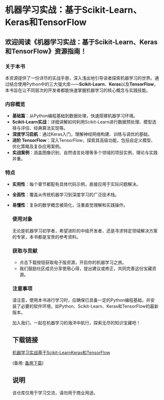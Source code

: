 # 机器学习实战：基于Scikit-Learn、Keras和TensorFlow

## 欢迎阅读《机器学习实战：基于Scikit-Learn、Keras和TensorFlow》资源指南！

### 关于本书

本资源提供了一份详尽的实战手册，深入浅出地引导读者探索机器学习的世界。通过结合使用Python中的三大强大库——**Scikit-Learn**、**Keras**以及**TensorFlow**，本书旨在让不同层次的开发者都能快速掌握机器学习的核心概念与实践技能。

### 内容概览

- **基础篇**：从Python编程基础到数据处理，快速搭建机器学习环境。
- **Scikit-Learn实战**：详细讲解如何利用Scikit-Learn进行数据预处理、模型选择与评估、经典算法实现等。
- **深度学习启航**：通过Keras入门，理解神经网络构建、训练与调优的基础。
- **进阶 TensorFlow**：深入TensorFlow，探索其高级功能，包括自定义模型、优化策略及复杂应用案例。
- **实战案例**：涵盖图像识别、自然语言处理等多个领域的项目实例，理论与实践并重。

### 特点

- **实用性**：每个章节都配有具体代码示例，直接应用于实际问题解决。
- **全面性**：覆盖从传统机器学习到深度学习的广泛技术栈。
- **易懂性**：复杂的数学概念被简化，注重直觉理解和实践操作。

  ### 使用对象

  无论是机器学习初学者，希望进阶的中级开发者，还是寻求特定领域解决方案的专家，本书都是宝贵的参考资料。

  ### 获取与贡献

  - 点击下载按钮获取电子版资源，开启你的机器学习之旅。
  - 我们鼓励社区成员分享使用心得，提出建议或修正，共同完善这份宝藏资源。

  ### 注意事项

  请注意，使用本书进行学习时，应确保已具备一定的Python编程基础，并安装了必要的软件环境，如Python、Scikit-Learn、Keras和TensorFlow的最新版本。

  加入我们，一起在机器学习的海洋中航行，探索无尽的知识宝藏吧！

  ## 下载链接
  [机器学习实战基于Scikit-LearnKeras和TensorFlow](https://pan.quark.cn/s/97f0658fd486) 

  (备用: [备用下载](https://pan.baidu.com/s/11X4M9HG51UOolN2mwzKhcw?pwd=1234))

  ## 说明

  该仓库仅用于学习交流，请勿用于商业用途。
